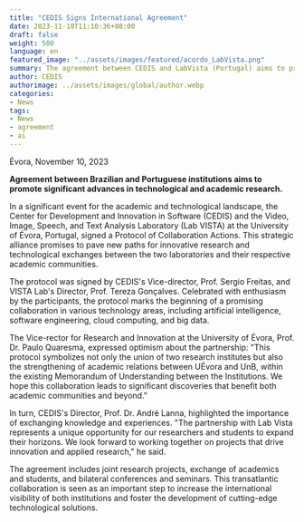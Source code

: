 ```yaml
---
title: "CEDIS Signs International Agreement"
date: 2023-11-10T11:10:36+08:00
draft: false
weight: 500
language: en
featured_image: "../assets/images/featured/acordo_LabVista.png"
summary: The agreement between CEDIS and LabVista (Portugal) aims to promote significant advances in technological and academic research.
author: CEDIS
authorimage: ../assets/images/global/author.webp
categories: 
- News
tags: 
- News
- agreement
- ai
---
```

Évora, November 10, 2023

**Agreement between Brazilian and Portuguese institutions aims to promote significant advances in technological and academic research.**

In a significant event for the academic and technological landscape, the Center for Development and Innovation in Software (CEDIS) and the Video, Image, Speech, and Text Analysis Laboratory (Lab VISTA) at the University of Évora, Portugal, signed a Protocol of Collaboration Actions. This strategic alliance promises to pave new paths for innovative research and technological exchanges between the two laboratories and their respective academic communities.

The protocol was signed by CEDIS's Vice-director, Prof. Sergio Freitas, and VISTA Lab's Director, Prof. Tereza Gonçalves. Celebrated with enthusiasm by the participants, the protocol marks the beginning of a promising collaboration in various technology areas, including artificial intelligence, software engineering, cloud computing, and big data.

The Vice-rector for Research and Innovation at the University of Évora, Prof. Dr. Paulo Quaresma, expressed optimism about the partnership: "This protocol symbolizes not only the union of two research institutes but also the strengthening of academic relations between UÉvora and UnB, within the existing Memorandum of Understanding between the Institutions. We hope this collaboration leads to significant discoveries that benefit both academic communities and beyond."

In turn, CEDIS's Director, Prof. Dr. André Lanna, highlighted the importance of exchanging knowledge and experiences. "The partnership with Lab Vista represents a unique opportunity for our researchers and students to expand their horizons. We look forward to working together on projects that drive innovation and applied research," he said.

The agreement includes joint research projects, exchange of academics and students, and bilateral conferences and seminars. This transatlantic collaboration is seen as an important step to increase the international visibility of both institutions and foster the development of cutting-edge technological solutions.
